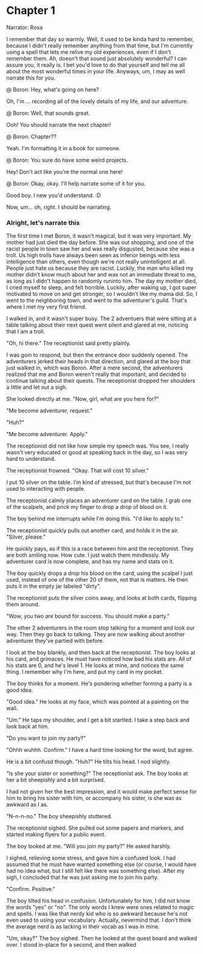 
# Chapter 1
Narrator: Rosa

I remember that day so warmly. Well, it used to be kinda hard to remember, because I didn't really remember anything from that time, but I'm currently using a spell that lets me relive my old experiences, even if I don't remember them. Ah, doesn't that sound just absolutely wonderful? I can assure you, it really is. I bet you'd love to do that yourself and tell me all about the most wonderful times in your life. Anyways, um, I may as well narrate this for you.

@ Boron: Hey, what's going on here?

Oh, I'm ... recording all of the lovely details of my life, and our adventure.

@ Boron: Well, that sounds great.

Ooh! You should narrate the next chapter!

@ Boron: Chapter??

Yeah. I'm formatting it in a book for someone.

@ Boron: You sure do have some weird projects.

Hey! Don't act like you're the normal one here!

@ Boron: Okay, okay. I'll help narrate some of it for you.

Good boy. I new you'd understand. :D

Now, um... oh, right. I should be narrating.

### Alright, let's narrate this

The first time I met Boron, it wasn't magical, but it was very important. My mother had just died the day before. She was out shopping, and one of the racist people in town saw her and was really disgusted, because she was a troll. Us high trolls have always been seen as inferior beings with less intelligence than others, even though we're not really unintelligent at all. People just hate us because they are racist. Luckily, the man who killed my mother didn't know much about her and was not an immediate threat to me, as long as I didn't happen to randomly runinto him. The day my mother died, I cried myself to sleep, and felt horrible. Luckily, after waking up, I got super motivated to move on and get stronger, so I wouldn't like my mama did. So, I went to the neighboring town, and went to the adventurer's guild. That's where I met my very first friend.

I walked in, and it wasn't super busy. The 2 adventuers that were sitting at a table talking about their next quest went silent and glared at me, noticing that I am a troll.

"Oh, hi there." The receptionist said pretty plainly.

I was goin to respond, but then the entrance door suddenly opened. The adventurers jerked their heads in that direction, and glared at the boy that just walked in, which was Boron. After a mere second, the adventurers realized that me and Boron weren't really that important, and decided to continue talking about their quests. The receptionist dropped her shoulders a little and let out a sigh.

She looked directly at me. "Now, girl, what are you here for?"

"Me become adventurer, request."

"Huh?"

"Me become adventurer. Apply."

The receptionist did not like how simple my speech was. You see, I really wasn't very educated or good at speaking back in the day, so I was very hard to understand.

The receptionist frowned. "Okay. That will cost 10 silver."

I put 10 silver on the table. I'm kind of stressed, but that's because I'm not used to interacting with people.

The receptionist calmly places an adventurer card on the table. I grab one of the scalpels, and prick my finger to drop a drop of blood on it.

The boy behind me interrupts while I'm doing this. "I'd like to apply to."

The receptionist quickly pulls out another card, and holds it in the air. "Silver, please."

He quickly pays, as if this is a race between him and the receptionist. They are both smiling now. How cute. I just watch them mindlessly. My adventurer card is now complete, and has my name and stats on it.

The boy quickly drops a drop his blood on the card, using the scalpel I just used, instead of one of the other 20 of them, not that is matters. He then puts it in the empty jar labeled "dirty".

The receptionist puts the silver coins away, and looks at both cards, flipping them around.

"Wow, you two are bound for success. You should make a party."

The other 2 adventurers in the room stop talking for a moment and look our way. Then they go back to talking. They are now walking about another adventurer they've partied with before.

I look at the boy blankly, and then back at the receptionist. The boy looks at his card, and grimaces. He must have noticed how bad his stats are. All of his stats are 0, and he's level 1. He looks at mine, and notices the same thing. I remember why I'm here, and put my card in my pocket.

The boy thinks for a moment. He's pondering whether forming a party is a good idea.

"Good idea." He looks at my face, which was pointed at a painting on the wall.

"Um." He taps my shoulder, and I get a bit startled. I take a step back and look back at him.

"Do you want to join my party?"

"Ohhh wuhhh. Confirm." I have a hard time looking for the word, but agree.

He is a bit confusd though. "Huh?" He tilts his head. I nod slightly.

"Is she your sister or something?" The receptionist ask. The boy looks at her a bit sheepishly and a bit surprised.

I had not given her the best impression, and it would make perfect sense for him to bring his sister with him, or accompany his sister, is she was as awkward as I as.

"N-n-n-no." The boy sheepishly stuttered.

The receptionist sighed. She pulled out some papers and markers, and started making flyers for a public event.

The boy looked at me. "Will you join my party?" He asked harshly.

I sighed, relieving some stress, and gave him a confused look. I had assumed that he must have wanted something else (or course, I would have had no idea what, but I still felt like there was something else). After my sigh, I concluded that he was just asking me to join his party.

"Confirm. Positive."

The boy tilted his head in confusion. Unfortunately for him, I did not know the words "yes" or "no". The only words I knew were ones related to magic and spells. I was like that nerdy kid who is so awkward because he's not even used to using your vocabulary. Actually, nevermind that. I don't think the average nerd is as lacking in their vocab as I was in mine.

"Um, okay?" The boy sighed. Then he looked at the quest board and walked over. I stood in-place for a second, and then walked 



